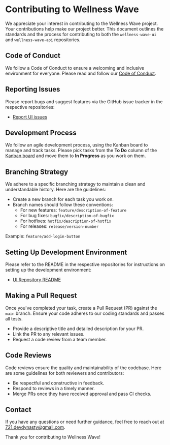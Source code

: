 # Contributing to Wellness Wave

We appreciate your interest in contributing to the Wellness Wave project. Your contributions help make our project better. This document outlines the standards and the process for contributing to both the `wellness-wave-ui` and `wellness-wave-api` repositories.

## Code of Conduct

We follow a Code of Conduct to ensure a welcoming and inclusive environment for everyone. Please read and follow our [Code of Conduct](CODE_OF_CONDUCT.md).

## Reporting Issues

Please report bugs and suggest features via the GitHub issue tracker in the respective repositories:

- [Report UI issues](https://github.com/DeveloperDynasty/wellness-wave-ui/issues)

## Development Process

We follow an agile development process, using the Kanban board to manage and track tasks. Please pick tasks from the **To Do** column of the [Kanban board](https://github.com/orgs/DeveloperDynasty/projects/1) and move them to **In Progress** as you work on them.

## Branching Strategy

We adhere to a specific branching strategy to maintain a clean and understandable history. Here are the guidelines:

- Create a new branch for each task you work on.
- Branch names should follow these conventions:
  - For new features: `feature/description-of-feature`
  - For bug fixes: `bugfix/description-of-bugfix`
  - For hotfixes: `hotfix/description-of-hotfix`
  - For releases: `release/version-number`

Example: `feature/add-login-button`

## Setting Up Development Environment

Please refer to the README in the respective repositories for instructions on setting up the development environment:

- [UI Repository README](https://github.com/your-organization/wellness-wave-ui/blob/main/README.md)

## Making a Pull Request

Once you've completed your task, create a Pull Request (PR) against the `main` branch. Ensure your code adheres to our coding standards and passes all tests.

- Provide a descriptive title and detailed description for your PR.
- Link the PR to any relevant issues.
- Request a code review from a team member.

## Code Reviews

Code reviews ensure the quality and maintainability of the codebase. Here are some guidelines for both reviewers and contributors:

- Be respectful and constructive in feedback.
- Respond to reviews in a timely manner.
- Merge PRs once they have received approval and pass CI checks.

## Contact

If you have any questions or need further guidance, feel free to reach out at [721.devdynasty@gmail.com](mailto:721.devdynasty@gmail.com).

Thank you for contributing to Wellness Wave!

